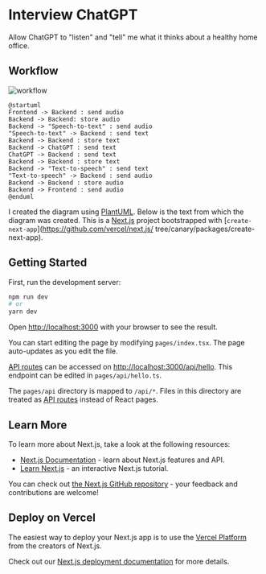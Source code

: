 # Interview ChatGPT

Allow ChatGPT to "listen" and "tell" me what it thinks about a healthy home office.

## Workflow

![workflow](https://www.plantuml.com/plantuml/png/SoWkIImgAStDuN8hoiyhISrBKT2rKt1AJCu6CQqKYa5KOcbAPZuNJ10X3vGkoIzAnPHN2Yv8JKtEq2t9ror9hIXHGZK8GnRJHf0u5WiLe3PYo3jd99Qu1uIWQ8U9KMwwKWXG0EJSOh33bL3CGPSa8VmKS0OWE38mJ700Ce5H1G00)

```
@startuml
Frontend -> Backend : send audio
Backend -> Backend: store audio
Backend -> "Speech-to-text" : send audio
"Speech-to-text" -> Backend : send text
Backend -> Backend : store text
Backend -> ChatGPT : send text
ChatGPT -> Backend : send text
Backend -> Backend : store text
Backend -> "Text-to-speech" : send text
"Text-to-speech" -> Backend : send audio
Backend -> Backend : store audio
Backend -> Frontend : send audio
@enduml
```

I created the diagram using [PlantUML](https://www.plantuml.com/). Below is the text from which the diagram was created.
This is a [Next.js](https://nextjs.org/) project bootstrapped with [`create-next-app`](https://github.com/vercel/next.js/
tree/canary/packages/create-next-app).


## Getting Started

First, run the development server:

```bash
npm run dev
# or
yarn dev
```

Open [http://localhost:3000](http://localhost:3000) with your browser to see the result.

You can start editing the page by modifying `pages/index.tsx`. The page auto-updates as you edit the file.

[API routes](https://nextjs.org/docs/api-routes/introduction) can be accessed on [http://localhost:3000/api/hello](http://localhost:3000/api/hello). This endpoint can be edited in `pages/api/hello.ts`.

The `pages/api` directory is mapped to `/api/*`. Files in this directory are treated as [API routes](https://nextjs.org/docs/api-routes/introduction) instead of React pages.

## Learn More

To learn more about Next.js, take a look at the following resources:

- [Next.js Documentation](https://nextjs.org/docs) - learn about Next.js features and API.
- [Learn Next.js](https://nextjs.org/learn) - an interactive Next.js tutorial.

You can check out [the Next.js GitHub repository](https://github.com/vercel/next.js/) - your feedback and contributions are welcome!

## Deploy on Vercel

The easiest way to deploy your Next.js app is to use the [Vercel Platform](https://vercel.com/new?utm_medium=default-template&filter=next.js&utm_source=create-next-app&utm_campaign=create-next-app-readme) from the creators of Next.js.

Check out our [Next.js deployment documentation](https://nextjs.org/docs/deployment) for more details.

